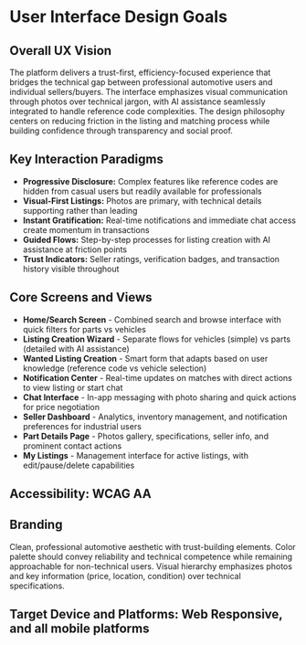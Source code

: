 # User Interface Design Goals

## Overall UX Vision

The platform delivers a trust-first, efficiency-focused experience that bridges the technical gap between professional automotive users and individual sellers/buyers. The interface emphasizes visual communication through photos over technical jargon, with AI assistance seamlessly integrated to handle reference code complexities. The design philosophy centers on reducing friction in the listing and matching process while building confidence through transparency and social proof.

## Key Interaction Paradigms

- **Progressive Disclosure:** Complex features like reference codes are hidden from casual users but readily available for professionals
- **Visual-First Listings:** Photos are primary, with technical details supporting rather than leading
- **Instant Gratification:** Real-time notifications and immediate chat access create momentum in transactions
- **Guided Flows:** Step-by-step processes for listing creation with AI assistance at friction points
- **Trust Indicators:** Seller ratings, verification badges, and transaction history visible throughout

## Core Screens and Views

- **Home/Search Screen** - Combined search and browse interface with quick filters for parts vs vehicles
- **Listing Creation Wizard** - Separate flows for vehicles (simple) vs parts (detailed with AI assistance)  
- **Wanted Listing Creation** - Smart form that adapts based on user knowledge (reference code vs vehicle selection)
- **Notification Center** - Real-time updates on matches with direct actions to view listing or start chat
- **Chat Interface** - In-app messaging with photo sharing and quick actions for price negotiation
- **Seller Dashboard** - Analytics, inventory management, and notification preferences for industrial users
- **Part Details Page** - Photos gallery, specifications, seller info, and prominent contact actions
- **My Listings** - Management interface for active listings, with edit/pause/delete capabilities

## Accessibility: WCAG AA

## Branding

Clean, professional automotive aesthetic with trust-building elements. Color palette should convey reliability and technical competence while remaining approachable for non-technical users. Visual hierarchy emphasizes photos and key information (price, location, condition) over technical specifications.

## Target Device and Platforms: Web Responsive, and all mobile platforms

